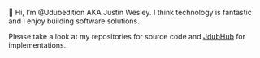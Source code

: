 👋 Hi, I’m @Jdubedition AKA Justin Wesley.  I think technology is fantastic and I enjoy building software solutions.

Please take a look at my repositories for source code and [JdubHub](https://hub.jdubedition.com) for implementations.
